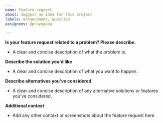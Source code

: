 ```yaml
---
name: Feature request
about: Suggest an idea for this project
labels: enhancement, question
assignees: @prayogaea

---
```


**Is your feature request related to a problem? Please describe.**
- A clear and concise description of what the problem is.

**Describe the solution you'd like**
- A clear and concise description of what you want to happen.

**Describe alternatives you've considered**
- A clear and concise description of any alternative solutions or features you've considered.

**Additional context**
- Add any other context or screenshots about the feature request here.
